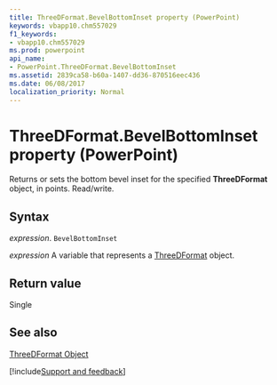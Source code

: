 ```yaml
---
title: ThreeDFormat.BevelBottomInset property (PowerPoint)
keywords: vbapp10.chm557029
f1_keywords:
- vbapp10.chm557029
ms.prod: powerpoint
api_name:
- PowerPoint.ThreeDFormat.BevelBottomInset
ms.assetid: 2839ca58-b60a-1407-dd36-870516eec436
ms.date: 06/08/2017
localization_priority: Normal
---
```



# ThreeDFormat.BevelBottomInset property (PowerPoint)

Returns or sets the bottom bevel inset for the specified  **ThreeDFormat** object, in points. Read/write.


## Syntax

_expression_. `BevelBottomInset`

_expression_ A variable that represents a [ThreeDFormat](PowerPoint.ThreeDFormat.md) object.


## Return value

Single


## See also


[ThreeDFormat Object](PowerPoint.ThreeDFormat.md)

[!include[Support and feedback](~/includes/feedback-boilerplate.md)]